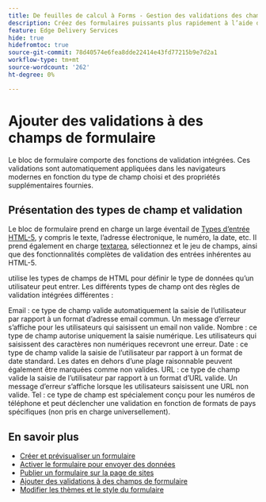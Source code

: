 ```yaml
---
title: De feuilles de calcul à Forms - Gestion des validations des champs de bloc de formulaire
description: Créez des formulaires puissants plus rapidement à l’aide des feuilles de calcul et des champs de bloc de formulaire. Ce guide vous aide à créer des validations personnalisées pour les champs Bloc Forms d’EDS.
feature: Edge Delivery Services
hide: true
hidefromtoc: true
source-git-commit: 78d40574e6fea8dde22414e43fd77215b9e7d2a1
workflow-type: tm+mt
source-wordcount: '262'
ht-degree: 0%

---
```



# Ajouter des validations à des champs de formulaire

Le bloc de formulaire comporte des fonctions de validation intégrées. Ces validations sont automatiquement appliquées dans les navigateurs modernes en fonction du type de champ choisi et des propriétés supplémentaires fournies.

## Présentation des types de champ et validation

Le bloc de formulaire prend en charge un large éventail de [Types d’entrée HTML-5](https://developer.mozilla.org/en-US/docs/Web/HTML/Element/input#input_types), y compris le texte, l’adresse électronique, le numéro, la date, etc. Il prend également en charge [textarea](https://developer.mozilla.org/en-US/docs/Web/HTML/Element/textarea), sélectionnez et le jeu de champs, ainsi que des fonctionnalités complètes de validation des entrées inhérentes au HTML-5.

utilise les types de champs de HTML pour définir le type de données qu’un utilisateur peut entrer. Les différents types de champ ont des règles de validation intégrées différentes :

Email : ce type de champ valide automatiquement la saisie de l’utilisateur par rapport à un format d’adresse email commun. Un message d’erreur s’affiche pour les utilisateurs qui saisissent un email non valide.
Nombre : ce type de champ autorise uniquement la saisie numérique. Les utilisateurs qui saisissent des caractères non numériques recevront une erreur.
Date : ce type de champ valide la saisie de l’utilisateur par rapport à un format de date standard. Les dates en dehors d’une plage raisonnable peuvent également être marquées comme non valides.
URL : ce type de champ valide la saisie de l’utilisateur par rapport à un format d’URL valide. Un message d’erreur s’affiche lorsque les utilisateurs saisissent une URL non valide.
Tel : ce type de champ est spécialement conçu pour les numéros de téléphone et peut déclencher une validation en fonction de formats de pays spécifiques (non pris en charge universellement).


## En savoir plus

* [Créer et prévisualiser un formulaire](/help/edge/docs/forms/create-forms.md)
* [Activer le formulaire pour envoyer des données](/help/edge/docs/forms/submit-forms.md)
* [Publier un formulaire sur la page de sites](/help/edge/docs/forms/publish-eds-forms.md)
* [Ajouter des validations à des champs de formulaire](/help/edge/docs/forms/validate-forms.md)
* [Modifier les thèmes et le style du formulaire](/help/edge/docs/forms/style-theme-forms.md)
